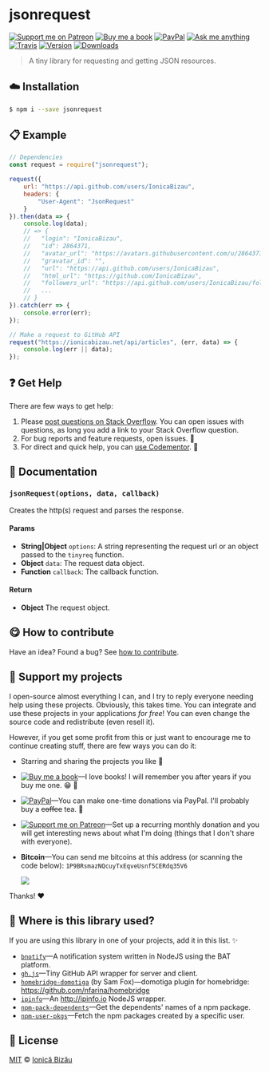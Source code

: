<!-- Please do not edit this file. Edit the `blah` field in the `package.json` instead. If in doubt, open an issue. -->


# jsonrequest

 [![Support me on Patreon][badge_patreon]][patreon] [![Buy me a book][badge_amazon]][amazon] [![PayPal][badge_paypal_donate]][paypal-donations] [![Ask me anything](https://img.shields.io/badge/ask%20me-anything-1abc9c.svg)](https://github.com/IonicaBizau/ama) [![Travis](https://img.shields.io/travis/IonicaBizau/jsonrequest.svg)](https://travis-ci.org/IonicaBizau/jsonrequest/) [![Version](https://img.shields.io/npm/v/jsonrequest.svg)](https://www.npmjs.com/package/jsonrequest) [![Downloads](https://img.shields.io/npm/dt/jsonrequest.svg)](https://www.npmjs.com/package/jsonrequest)

> A tiny library for requesting and getting JSON resources.

## :cloud: Installation

```sh
$ npm i --save jsonrequest
```


## :clipboard: Example



```js
// Dependencies
const request = require("jsonrequest");

request({
    url: "https://api.github.com/users/IonicaBizau",
    headers: {
        "User-Agent": "JsonRequest"
    }
}).then(data => {
    console.log(data);
    // => {
    //   "login": "IonicaBizau",
    //   "id": 2864371,
    //   "avatar_url": "https://avatars.githubusercontent.com/u/2864371?v=3",
    //   "gravatar_id": "",
    //   "url": "https://api.github.com/users/IonicaBizau",
    //   "html_url": "https://github.com/IonicaBizau",
    //   "followers_url": "https://api.github.com/users/IonicaBizau/followers",
    //   ...
    // }
}).catch(err => {
    console.error(err);
});

// Make a request to GitHub API
request("https://ionicabizau.net/api/articles", (err, data) => {
    console.log(err || data);
});
```



## :question: Get Help

There are few ways to get help:

 1. Please [post questions on Stack Overflow](https://stackoverflow.com/questions/ask). You can open issues with questions, as long you add a link to your Stack Overflow question.
 2. For bug reports and feature requests, open issues. :bug:
 3. For direct and quick help, you can [use Codementor](https://www.codementor.io/johnnyb). :rocket:


## :memo: Documentation


### `jsonRequest(options, data, callback)`
Creates the http(s) request and parses the response.

#### Params

- **String|Object** `options`: A string representing the request url or an object passed to the `tinyreq` function.
- **Object** `data`: The request data object.
- **Function** `callback`: The callback function.

#### Return
- **Object** The request object.



## :yum: How to contribute
Have an idea? Found a bug? See [how to contribute][contributing].


## :sparkling_heart: Support my projects

I open-source almost everything I can, and I try to reply everyone needing help using these projects. Obviously,
this takes time. You can integrate and use these projects in your applications *for free*! You can even change the source code and redistribute (even resell it).

However, if you get some profit from this or just want to encourage me to continue creating stuff, there are few ways you can do it:

 - Starring and sharing the projects you like :rocket:
 - [![Buy me a book][badge_amazon]][amazon]—I love books! I will remember you after years if you buy me one. :grin: :book:
 - [![PayPal][badge_paypal]][paypal-donations]—You can make one-time donations via PayPal. I'll probably buy a ~~coffee~~ tea. :tea:
 - [![Support me on Patreon][badge_patreon]][patreon]—Set up a recurring monthly donation and you will get interesting news about what I'm doing (things that I don't share with everyone).
 - **Bitcoin**—You can send me bitcoins at this address (or scanning the code below): `1P9BRsmazNQcuyTxEqveUsnf5CERdq35V6`

    ![](https://i.imgur.com/z6OQI95.png)

Thanks! :heart:


## :dizzy: Where is this library used?
If you are using this library in one of your projects, add it in this list. :sparkles:


 - [`bnotify`](https://github.com/IonicaBizau/bnotify)—A notification system written in NodeJS using the BAT platform.
 - [`gh.js`](https://github.com/IonicaBizau/gh.js)—Tiny GitHub API wrapper for server and client.
 - [`homebridge-domotiga`](https://github.com/Samfox2/homebridge-domotiga#readme) (by Sam Fox)—domotiga plugin for homebridge: https://github.com/nfarina/homebridge
 - [`ipinfo`](https://github.com/IonicaBizau/node-ipinfo)—An http://ipinfo.io NodeJS wrapper.
 - [`npm-pack-dependents`](https://github.com/IonicaBizau/npm-pack-dependents#readme)—Get the dependents' names of a npm package.
 - [`npm-user-pkgs`](https://github.com/IonicaBizau/npm-user-pkgs#readme)—Fetch the npm packages created by a specific user.

## :scroll: License

[MIT][license] © [Ionică Bizău][website]

[badge_patreon]: http://ionicabizau.github.io/badges/patreon.svg
[badge_amazon]: http://ionicabizau.github.io/badges/amazon.svg
[badge_paypal]: http://ionicabizau.github.io/badges/paypal.svg
[badge_paypal_donate]: http://ionicabizau.github.io/badges/paypal_donate.svg
[patreon]: https://www.patreon.com/ionicabizau
[amazon]: http://amzn.eu/hRo9sIZ
[paypal-donations]: https://www.paypal.com/cgi-bin/webscr?cmd=_s-xclick&hosted_button_id=RVXDDLKKLQRJW
[donate-now]: http://i.imgur.com/6cMbHOC.png

[license]: http://showalicense.com/?fullname=Ionic%C4%83%20Biz%C4%83u%20%3Cbizauionica%40gmail.com%3E%20(https%3A%2F%2Fionicabizau.net)&year=2014#license-mit
[website]: https://ionicabizau.net
[contributing]: /CONTRIBUTING.md
[docs]: /DOCUMENTATION.md
